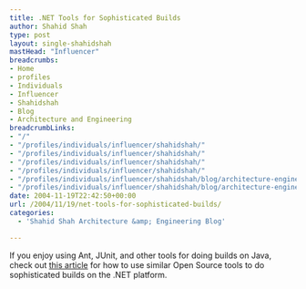 ```yaml
---
title: .NET Tools for Sophisticated Builds
author: Shahid Shah
type: post
layout: single-shahidshah
mastHead: "Influencer"
breadcrumbs:
- Home
- profiles
- Individuals
- Influencer
- Shahidshah
- Blog
- Architecture and Engineering
breadcrumbLinks:
- "/"
- "/profiles/individuals/influencer/shahidshah/"
- "/profiles/individuals/influencer/shahidshah/"
- "/profiles/individuals/influencer/shahidshah/"
- "/profiles/individuals/influencer/shahidshah/"
- "/profiles/individuals/influencer/shahidshah/blog/architecture-engineering/"
- "/profiles/individuals/influencer/shahidshah/blog/architecture-engineering/"
date: 2004-11-19T22:42:50+00:00
url: /2004/11/19/net-tools-for-sophisticated-builds/
categories:
  - 'Shahid Shah Architecture &amp; Engineering Blog'

---
```

If you enjoy using Ant, JUnit, and other tools for doing builds on Java, check out [this article][1] for how to use similar Open Source tools to do sophisticated builds on the .NET platform.

 [1]: http://www.15seconds.com/issue/040621.htm